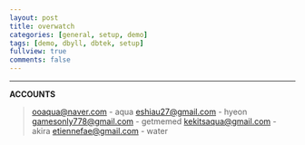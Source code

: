 ```yaml
---
layout: post
title: overwatch
categories: [general, setup, demo]
tags: [demo, dbyll, dbtek, setup]
fullview: true
comments: false
---
```


---
**ACCOUNTS**
>ooaqua@naver.com - aqua
>eshiau27@gmail.com - hyeon
>gamesonly778@gmail.com - getmemed
>kekitsaqua@gmail.com - akira
>etiennefae@gmail.com - water
